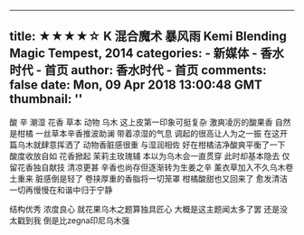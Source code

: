 
---
title: ★★★★☆ K 混合魔术 暴风雨 Kemi Blending Magic Tempest, 2014
categories: 
    - 新媒体
    - 香水时代 - 首页
author: 香水时代 - 首页
comments: false
date: Mon, 09 Apr 2018 13:00:48 GMT
thumbnail: ''
---

<div>   
酸 辛 潮湿 花香 草本 动物 乌木
这上皮第一印象可挺复杂
激爽凌厉的酸果香 自然是柑橘 一丝草本辛香推波助澜 带着凉湿的气息 调起的很高让人为之一振 在这开篇乌木就肆意挥洒了 动物香脏感很重 与湿润相佐 好在柑橘洁净酸爽平衡了一下
酸度收放自如 花香掀起 茉莉主玫瑰辅 本以为乌木会一直贯穿 此时却基本隐去 仅留花香独自献技 清凉更甚 辛香也尚存但逐渐转为生姜之辛 薰衣草加入不久乌木卷土重来 脏感倒是轻了 卷挟厚重的香脂将一切笼罩 柑橘酸甜也又回来了 愈发清洁 一切再慢慢在和谐中归于宁静

结构优秀 浓度良心 就花果乌木之题算独具匠心 大概是这主题闻太多了罢 还是没太戳到我 
倒是比zegna印尼乌木强  
</div>
            